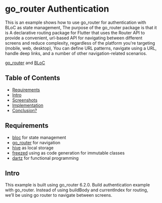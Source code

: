 # go_router Authentication

This is an example shows how to use go_router for authentication with BLoC as state management, The purpose of the go_router package is that it is A declarative routing package for Flutter that uses the Router API to provide a convenient, url-based API for navigating between different screens and reduce complexity, regardless of the platform you're targeting (mobile, web, desktop), You can define URL patterns, navigate using a URL, handle deep links, and a number of other navigation-related scenarios.

[go_router](https://pub.dev/packages/go_router) and [BLoC](https://pub.dev/packages/flutter_bloc)


## Table of Contents
- [Requirements](#requirements)
- [Intro](#intro)
- [Screenshots](#screenshots)
- [Implementation](#implementation)
- [Conclusion?](#conclusion)

## Requirements
- [bloc](https://pub.dev/packages/flutter_bloc) for state management
- [go_router](https://pub.dev/packages/go_router) for navigation
- [hive](https://pub.dev/packages/hive) as local storage
- [freezed](https://pub.dev/packages/freezed) using as code generation for immutable classes
- [dartz](https://pub.dev/packages/dartz) for functional programming

## Intro
This example is built using go_router 6.2.0.
Build authentication example with go_router.
Instead of using buildBody and currentIndex for routing, we’ll be using go router to navigate between screens.
